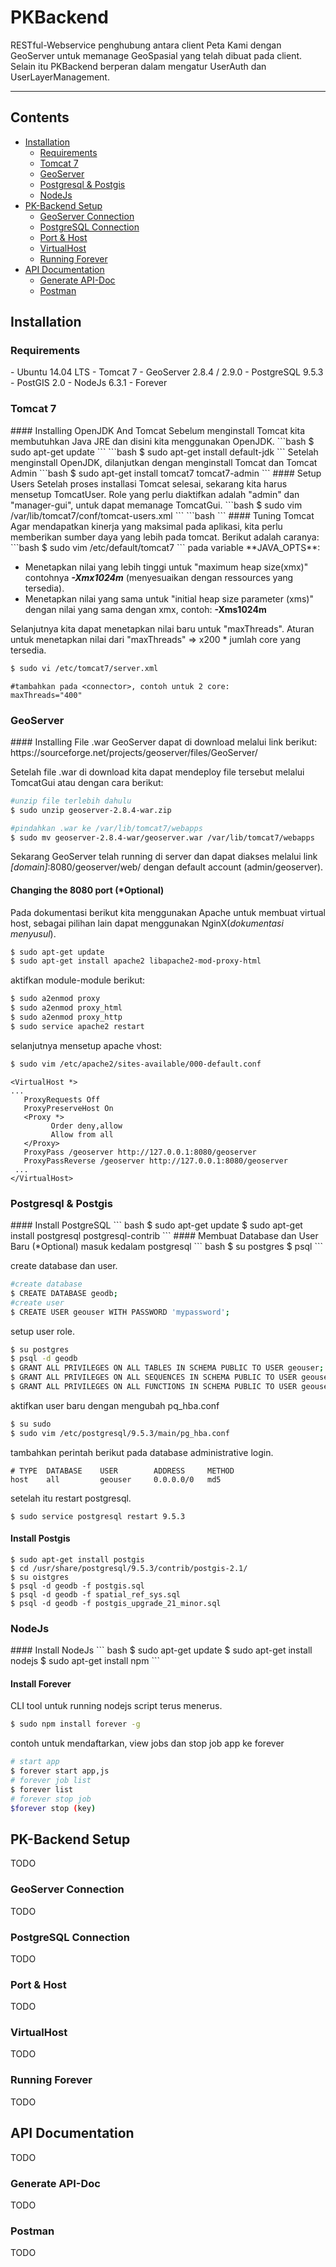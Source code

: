 PKBackend
===================
RESTful-Webservice penghubung antara client Peta Kami dengan GeoServer untuk memanage GeoSpasial yang telah dibuat pada client. Selain itu PKBackend berperan dalam mengatur UserAuth dan UserLayerManagement.

----------

## Contents

 - [Installation](#installation)
	 - [Requirements](#requirements)
	 - [Tomcat 7](#tomcat-7)
	 - [GeoServer](#geoserver)
	 - [Postgresql & Postgis](#postgresql-and-postgis)
	 - [NodeJs](#nodejs)
 - [PK-Backend Setup](#pk-backend-setup)
	 - [GeoServer Connection](#geoserver-connection)
	 - [PostgreSQL Connection](#postgresql-connection)
	 - [Port & Host](#port-and-host)
	 - [VirtualHost](#virtualhost)
	 - [Running Forever](#running-forever)
 - [API Documentation](#api-documentation)
	 - [Generate API-Doc](#generate-api-doc)
	 - [Postman](#postman)

<h2 id="installation">Installation</h2>
<h3 id="requirements">Requirements</h3>
 - Ubuntu 14.04 LTS
 - Tomcat 7
 - GeoServer 2.8.4 / 2.9.0 
 - PostgreSQL 9.5.3
 - PostGIS 2.0
 - NodeJs 6.3.1
 - Forever

<h3 id="tomcat-7">Tomcat 7</h3>
#### Installing OpenJDK And Tomcat
Sebelum menginstall Tomcat kita membutuhkan Java JRE dan disini kita menggunakan OpenJDK.
```bash
$ sudo apt-get update
```
```bash
$ sudo apt-get install default-jdk
```
Setelah menginstall OpenJDK, dilanjutkan dengan menginstall Tomcat dan Tomcat Admin
```bash
$ sudo apt-get install tomcat7 tomcat7-admin
```
#### Setup Users
Setelah proses installasi Tomcat selesai, sekarang kita harus mensetup TomcatUser. Role yang perlu diaktifkan adalah "admin" dan "manager-gui", untuk dapat memanage TomcatGui.
```bash
$ sudo vim /var/lib/tomcat7/conf/tomcat-users.xml
```
```bash
<tomcat-users>
	<role rolename="manager-gui"/>
	<role rolename="admin"/>
	<user username="[username]" password="[password]" roles="admin,manager-gui"/>
</tomcat-users>
```
#### Tuning Tomcat
Agar mendapatkan kinerja yang maksimal pada aplikasi, kita perlu memberikan sumber daya yang lebih pada tomcat. Berikut adalah caranya:
```bash
$ sudo vim /etc/default/tomcat7
```
pada variable **JAVA_OPTS**:

 - Menetapkan nilai yang lebih tinggi untuk "maximum heap size(xmx)" contohnya ***-Xmx1024m*** (menyesuaikan dengan ressources yang tersedia).
 - Menetapkan nilai yang sama untuk "initial heap size parameter (xms)" dengan nilai yang sama dengan xmx, contoh: **-Xms1024m**

Selanjutnya kita dapat menetapkan nilai baru untuk "maxThreads". Aturan untuk menetapkan nilai dari "maxThreads" => x200 * jumlah core yang tersedia.
```bash
$ sudo vi /etc/tomcat7/server.xml
```
```
#tambahkan pada <connector>, contoh untuk 2 core:
maxThreads="400"
```

<h3 id="geoServer">GeoServer</h3>
#### Installing
File .war GeoServer dapat di download melalui link berikut: 
https://sourceforge.net/projects/geoserver/files/GeoServer/

Setelah file .war di download kita dapat mendeploy file tersebut melalui TomcatGui atau dengan cara berikut:
```bash
#unzip file terlebih dahulu
$ sudo unzip geoserver-2.8.4-war.zip

#pindahkan .war ke /var/lib/tomcat7/webapps
$ sudo mv geoserver-2.8.4-war/geoserver.war /var/lib/tomcat7/webapps 
```
Sekarang GeoServer telah running di server dan dapat diakses melalui link *[domain]*:8080/geoserver/web/ dengan default account (admin/geoserver).

#### Changing the 8080 port (*Optional)
Pada dokumentasi berikut kita menggunakan Apache untuk membuat virtual host, sebagai pilihan lain dapat menggunakan NginX(*dokumentasi menyusul*).
``` bash
$ sudo apt-get update
$ sudo apt-get install apache2 libapache2-mod-proxy-html
```
aktifkan module-module berikut:
``` bash
$ sudo a2enmod proxy
$ sudo a2enmod proxy_html
$ sudo a2enmod proxy_http
$ sudo service apache2 restart
``` 
selanjutnya mensetup apache vhost:
``` bash
$ sudo vim /etc/apache2/sites-available/000-default.conf
``` 
``` 
<VirtualHost *>
...
   ProxyRequests Off
   ProxyPreserveHost On
   <Proxy *>
         Order deny,allow
         Allow from all
   </Proxy>
   ProxyPass /geoserver http://127.0.0.1:8080/geoserver
   ProxyPassReverse /geoserver http://127.0.0.1:8080/geoserver
 ...
</VirtualHost>       
``` 
<h3 id="postgresql-and-postgis">Postgresql & Postgis</h3>
#### Install PostgreSQL
``` bash
$ sudo apt-get update
$ sudo apt-get install postgresql postgresql-contrib
``` 
#### Membuat Database dan User Baru (*Optional)
masuk kedalam postgresql
``` bash
$ su postgres
$ psql
``` 

create database dan user.
``` bash
#create database
$ CREATE DATABASE geodb;
#create user
$ CREATE USER geouser WITH PASSWORD 'mypassword';
```

setup user role.
``` bash
$ su postgres
$ psql -d geodb
$ GRANT ALL PRIVILEGES ON ALL TABLES IN SCHEMA PUBLIC TO USER geouser;
$ GRANT ALL PRIVILEGES ON ALL SEQUENCES IN SCHEMA PUBLIC TO USER geouser;
$ GRANT ALL PRIVILEGES ON ALL FUNCTIONS IN SCHEMA PUBLIC TO USER geouser;
```

aktifkan user baru dengan mengubah pq_hba.conf
``` bash
$ su sudo
$ sudo vim /etc/postgresql/9.5.3/main/pg_hba.conf
``` 
tambahkan perintah berikut pada database administrative login. 
```
# TYPE  DATABASE    USER        ADDRESS     METHOD
host    all         geouser     0.0.0.0/0   md5
```
setelah itu restart postgresql.
```
$ sudo service postgresql restart 9.5.3
```

#### Install Postgis
```
$ sudo apt-get install postgis
$ cd /usr/share/postgresql/9.5.3/contrib/postgis-2.1/
$ su oistgres
$ psql -d geodb -f postgis.sql
$ psql -d geodb -f spatial_ref_sys.sql
$ psql -d geodb -f postgis_upgrade_21_minor.sql
```
<h3 id="nodejs">NodeJs</h3>
#### Install NodeJs
``` bash
$ sudo apt-get update
$ sudo apt-get install nodejs
$ sudo apt-get install npm
``` 

#### Install Forever
CLI tool untuk running nodejs script terus menerus.
``` bash
$ sudo npm install forever -g
``` 
contoh untuk mendaftarkan, view jobs dan stop job app ke forever 
``` bash
# start app
$ forever start app,js
# forever job list
$ forever list
# forever stop job
$forever stop (key)
``` 
<h2 id="pk-backend-setup">PK-Backend Setup</h2>
TODO
<h3 id="geoserver-connection">GeoServer Connection</h3>
TODO
<h3 id="postgresql-connection">PostgreSQL Connection</h3>
TODO
<h3 id="port-and-host">Port & Host</h3>
TODO
<h3 id="virtualhost">VirtualHost</h3>
TODO
<h3 id="running-forever">Running Forever</h3>
TODO

<h2 id="api-documentation">API Documentation</h2>
TODO
<h3 id="generate-api-doc">Generate API-Doc</h3>
TODO
<h3 id="postman">Postman</h3>
TODO
